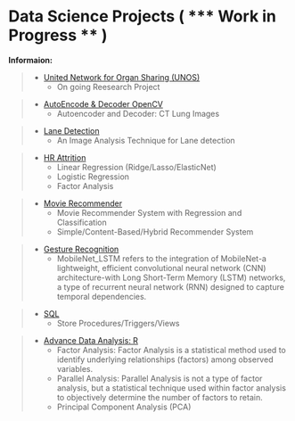 # Data Science Projects ( *** Work in Progress ** )

**Informaion:**
> * [United Network for Organ Sharing (UNOS)](https://github.com/SirErikPak/Portfolio/tree/main/UNOS)
>   * On going Reesearch Project
   
> * [AutoEncode & Decoder OpenCV](https://github.com/SirErikPak/Portfolio/tree/main/Encoder_Decoder)
>     * Autoencoder and Decoder: CT Lung Images

> * [Lane Detection](https://github.com/SirErikPak/Portfolio/tree/main/Lane_Detection)
>   * An Image Analysis Technique for Lane detection 
    
> * [HR Attrition](https://github.com/SirErikPak/Portfolio/tree/main/HR_Attrition)
>     * Linear Regression (Ridge/Lasso/ElasticNet)
>     * Logistic Regression
>     * Factor Analysis

> * [Movie Recommender](https://github.com/SirErikPak/Portfolio/tree/main/Movie_Recommender)
>     * Movie Recommender System with Regression and Classification
>     * Simple/Content-Based/Hybrid Recommender System

> * [Gesture Recognition](https://github.com/SirErikPak/Portfolio/tree/main/Gesture_Recognition)
>     *  MobileNet_LSTM refers to the integration of MobileNet-a lightweight, efficient convolutional neural network (CNN) architecture-with Long Short-Term Memory (LSTM) networks, a type of recurrent neural network (RNN) designed to capture temporal dependencies.

> * [SQL](https://github.com/SirErikPak/Portfolio/tree/main/SQL)
>     * Store Procedures/Triggers/Views 

> * [Advance Data Analysis: R](https://github.com/SirErikPak/Portfolio/tree/main/Data_Analysis)
>     * Factor Analysis: Factor Analysis is a statistical method used to identify underlying relationships (factors) among observed variables.
>     * Parallel Analysis: Parallel Analysis is not a type of factor analysis, but a statistical technique used within factor analysis to objectively determine the number of factors to retain.
>     * Principal Component Analysis (PCA)



<!-- > * [Sentiment analysis with tweets](https://github.com/Erik1120/Profolio/blob/main/Notebook/Sentiment_Data.ipynb)
    > * [Kaggle](https://www.kaggle.com/kazanova/sentiment140)
       > * This exercise is the tweet sentiment dataset which contains 1.6 million tweets. The tweets are labeled with (0 = negative, 4 = positive). In this exercise, the data ONLY contains a positive and negative sentiment, a classic balanced binary classification exercise.
        - Lancaster Stemmer
        - Count Vectorizer & Tfidf Vectorizer
        - Logistic Regression
        - Light GBM Classifier with Bayesian Optimization
        - Keras & MLP Classifier with Keras tunning

    A. Sentiment Analysis
    - > * [Wrangling](https://github.com/Erik1120/Profolio/blob/main/Notebook/SentimentAnalysis_wrangling.ipynb)
    a) Applied Regular expression operations to remove noise from the tweets. Also, Lancaster Stemmer was used to determining the common root form and from nltk.corpus to generate stopwords removal for our sentiment analysis data.
    b) All the features except target and text were remove from our analysis.
    
    B. Algorithm Performance
    - > * [Performance Log](https://github.com/Erik1120/Profolio/blob/main/Notebook/image/log_styled.pdf)    

4. **Fraud Analysis**
- There are problems where a class imbalance in a dataset like our current fraudulent transactions dataset. For example, the vast majority will be in the "Non-Fraud" class, and a tiny minority will be in the "Fraud" class. The Paysim dataset is based on a sample of actual transactions extracted from one month of financial logs from a mobile money service implemented in an African country. This dataset contains 6,362,620 rows by 11 columns with 8,213 labeled as a "Fraud."

- **Data Source**
> * [Kaggle](https://www.kaggle.com/ealaxi/paysim1)
> * [Data Cleaning](https://github.com/Erik1120/Profolio/blob/main/Notebook/Fraud/Data_WranglingEDA.ipynb)
> * [EDA](https://github.com/Erik1120/Profolio/blob/main/Notebook/Fraud/Data_Engineering_Fraud.ipynb)
> * [Machine Learning Performance](https://github.com/Erik1120/Profolio/blob/main/Notebook/Fraud/MachineLearning.ipynb)

5. > * [IBM Attrition](https://github.com/Erik1120/Profolio/blob/main/Notebook/HR_Attrition.ipynb)
    - Data Visualization
    - Principle Component Analysis
        - Standardized & Normalized
    - Random under-sampling (Normalized and Standardized Dataset)
    - Over Sampling (Synthetic Minority Oversampling Technique)
    - Multicollinearity Analysis (variance_inflation_factor)
    - SHAP Plots (SHapley Additive exPlanations)
    - Logistic Regression
    - Random Forest
    - XG Boost Classifier
    - Light GBM Classifier
    
6. > * [Introduction to Time Series & Modeling Binary Classfication](https://github.com/Erik1120/Profolio/blob/main/Notebook/Exercise/ultimate_final.ipynb)
    - Logistic Regression
    - Random Forest
    - Adaboost
    
    > * [Times Series](https://github.com/Erik1120/Profolio/blob/main/Notebook/TimeSeriesDatacamp.ipynb)
        - ARIMA
        - ARMA
        - adfuller, plot_acf, plot_pacf

7. > * [World Happiness Analysis](https://github.com/Erik1120/Profolio/blob/main/Notebook/Happy/Story.ipynb)
    - Principle Component Analysis
    - Visualization 

- **A/B testing**
> * [A/B testing](https://github.com/Erik1120/Sample/blob/main/Notebook/Exercise/A_B_Testing_Datacamp.ipynb)

- **Bayes**
> * [Bayes](https://github.com/Erik1120/Sample/blob/main/Notebook/Exercise/Bayes_exercise.ipynb)

- **Case Study - London Housing**
> * [London Housing](https://github.com/Erik1120/Sample/blob/main/Notebook/Exercise/Case_Study-London_Housing.ipynb)

- **Cosine Similarity Calculations**
> * [Cosine Similarity](https://github.com/Erik1120/Sample/blob/main/Notebook/Exercise/Cosine_Similarity_Case_Study.ipynb)

- **Factor Analysis Exercise**
> * [Factor Analysis](https://github.com/Erik1120/Sample/blob/main/Notebook/Exercise/FactorAnalysis.ipynb)


- **Pandas:**
> * [Pandas Data Manipulation](https://github.com/Erik1120/Profolio/blob/main/Pandas/DataManipulationPandas.ipynb)

> * [Pandas Joining Data 1](https://github.com/Erik1120/Profolio/blob/main/Pandas/JoiningDataWithPandas.ipynb)

> * [Pandas Joining Data 2](https://github.com/Erik1120/Profolio/blob/main/Pandas/PandasJoinsForSpreadsheetUsers.ipynb)

> * [Reshaping data](https://github.com/Erik1120/Profolio/blob/main/Pandas/ReshapingDataUsingPandas.ipynb)

> * [List/Tuple/Set](https://github.com/Erik1120/Profolio/blob/main/Notebook/ist_Set_Tuple_Dict.ipynb.ipynb) -->